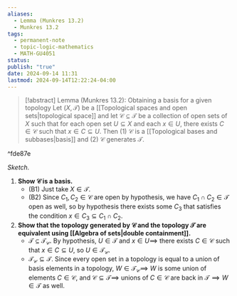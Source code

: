 ```yaml
---
aliases:
  - Lemma (Munkres 13.2)
  - Munkres 13.2
tags:
  - permanent-note
  - topic-logic-mathematics
  - MATH-GU4051
status: 
publish: "true"
date: 2024-09-14 11:31
lastmod: 2024-09-14T12:22:24-04:00
---
```

>[!abstract] Lemma (Munkres 13.2): Obtaining a basis for a given topology
>Let $(X, \mathcal T)$ be a [[Topological spaces and open sets|topological space]] and let $\mathcal C \subseteq \mathcal T$ be a collection of open sets of $X$ such that for each open set $U \subseteq X$ and each $x \in U$, there exists $C \in \mathcal C$ such that $x \in C \subseteq U$. Then (1) $\mathcal C$ is a [[Topological bases and subbases|basis]] and (2) $\mathcal C$ generates $\mathcal T$.

^fde87e

*Sketch.* 

1. **Show $\mathcal C$ is a basis.**
	- (B1) Just take $X \in \mathcal T$. 
	- (B2) Since $C_1, C_2 \in \mathcal C$ are open by hypothesis, we have $C_1 \cap C_2 \in \mathcal T$ open as well, so by hypothesis there exists some $C_3$ that satisfies the condition $x \in C_3 \subseteq C_1 \cap C_2$.
2. **Show that the topology generated by $\mathcal C$ and the topology $\mathcal T$ are equivalent using [[Algebra of sets|double containment]].** 
	- $\mathcal T \subseteq \mathcal T_{\mathcal C}$.  By hypothesis, $U \in \mathcal T$ and $x \in U \implies$ there exists $C \in \mathcal C$ such that $x \in C \subseteq U$, so $U \in \mathcal T _{\mathcal C}$.
	- $\mathcal T_{\mathcal C} \subseteq \mathcal T$.  Since every open set in a topology is equal to a union of basis elements in a topology, $W \in \mathcal T_{\mathcal C} \implies$ $W$ is some union of elements $C \in \mathcal C$, and $\mathcal C \subseteq \mathcal T \implies$  unions of $C \in \mathcal C$ are back in $\mathcal T \implies W \in \mathcal T$ as well. 